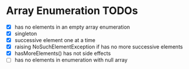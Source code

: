 # Array Enumeration TODOs


- [x] has no elements in an empty array enumeration
- [x] singleton
- [x] successive element one at a time
- [x] raising NoSuchElementException if has no more successive elements
- [x] hasMoreElements() has not side effects 
- [ ] has no elements in enumeration with null array